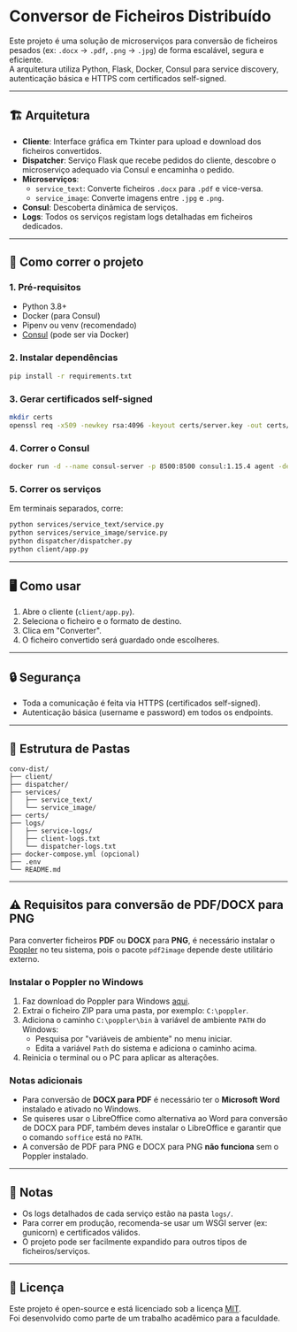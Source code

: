 # Conversor de Ficheiros Distribuído

Este projeto é uma solução de microserviços para conversão de ficheiros pesados (ex: `.docx` → `.pdf`, `.png` → `.jpg`) de forma escalável, segura e eficiente.  
A arquitetura utiliza Python, Flask, Docker, Consul para service discovery, autenticação básica e HTTPS com certificados self-signed.

---

## 🏗️ Arquitetura

- **Cliente**: Interface gráfica em Tkinter para upload e download dos ficheiros convertidos.
- **Dispatcher**: Serviço Flask que recebe pedidos do cliente, descobre o microserviço adequado via Consul e encaminha o pedido.
- **Microserviços**:
  - `service_text`: Converte ficheiros `.docx` para `.pdf` e vice-versa.
  - `service_image`: Converte imagens entre `.jpg` e `.png`.
- **Consul**: Descoberta dinâmica de serviços.
- **Logs**: Todos os serviços registam logs detalhadas em ficheiros dedicados.

---

## 🚀 Como correr o projeto

### 1. Pré-requisitos

- Python 3.8+
- Docker (para Consul)
- Pipenv ou venv (recomendado)
- [Consul](https://www.consul.io/) (pode ser via Docker)

### 2. Instalar dependências

```bash
pip install -r requirements.txt
```

### 3. Gerar certificados self-signed

```bash
mkdir certs
openssl req -x509 -newkey rsa:4096 -keyout certs/server.key -out certs/server.crt -days 365 -nodes -subj "/CN=localhost"
```

### 4. Correr o Consul

```bash
docker run -d --name consul-server -p 8500:8500 consul:1.15.4 agent -dev -client=0.0.0.0
```

### 5. Correr os serviços

Em terminais separados, corre:

```bash
python services/service_text/service.py
python services/service_image/service.py
python dispatcher/dispatcher.py
python client/app.py
```

---

## 🖥️ Como usar

1. Abre o cliente (`client/app.py`).
2. Seleciona o ficheiro e o formato de destino.
3. Clica em "Converter".
4. O ficheiro convertido será guardado onde escolheres.

---

## 🔒 Segurança

- Toda a comunicação é feita via HTTPS (certificados self-signed).
- Autenticação básica (username e password) em todos os endpoints.

---

## 📂 Estrutura de Pastas

```
conv-dist/
├── client/
├── dispatcher/
├── services/
│   ├── service_text/
│   └── service_image/
├── certs/
├── logs/
│   ├── service-logs/
│   ├── client-logs.txt
│   └── dispatcher-logs.txt
├── docker-compose.yml (opcional)
├── .env
└── README.md
```

---

## ⚠️ Requisitos para conversão de PDF/DOCX para PNG

Para converter ficheiros **PDF** ou **DOCX** para **PNG**, é necessário instalar o [Poppler](https://github.com/oschwartz10612/poppler-windows/releases/) no teu sistema, pois o pacote `pdf2image` depende deste utilitário externo.

### Instalar o Poppler no Windows

1. Faz download do Poppler para Windows [aqui](https://github.com/oschwartz10612/poppler-windows/releases/).
2. Extrai o ficheiro ZIP para uma pasta, por exemplo: `C:\poppler`.
3. Adiciona o caminho `C:\poppler\bin` à variável de ambiente `PATH` do Windows:
   - Pesquisa por "variáveis de ambiente" no menu iniciar.
   - Edita a variável `Path` do sistema e adiciona o caminho acima.
4. Reinicia o terminal ou o PC para aplicar as alterações.

### Notas adicionais

- Para conversão de **DOCX para PDF** é necessário ter o **Microsoft Word** instalado e ativado no Windows.
- Se quiseres usar o LibreOffice como alternativa ao Word para conversão de DOCX para PDF, também deves instalar o LibreOffice e garantir que o comando `soffice` está no `PATH`.
- A conversão de PDF para PNG e DOCX para PNG **não funciona** sem o Poppler instalado.

---

## 📝 Notas

- Os logs detalhados de cada serviço estão na pasta `logs/`.
- Para correr em produção, recomenda-se usar um WSGI server (ex: gunicorn) e certificados válidos.
- O projeto pode ser facilmente expandido para outros tipos de ficheiros/serviços.

---

## 📄 Licença

Este projeto é open-source e está licenciado sob a licença [MIT](https://opensource.org/licenses/MIT).  
Foi desenvolvido como parte de um trabalho acadêmico para a faculdade.


